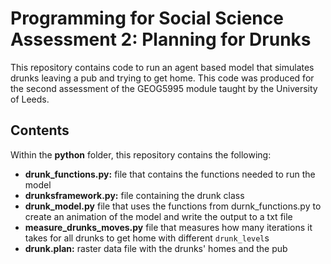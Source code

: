 # Programming for Social Science Assessment 2: Planning for Drunks

This repository contains code to run an agent based model that simulates drunks leaving a pub and trying to get home. This code was produced for the second assessment of the GEOG5995 module taught by the University of Leeds.

## Contents

Within the **python** folder, this repository contains the following:
- **drunk_functions.py:** file that contains the functions needed to run the model
- **drunksframework.py:** file containing the drunk class
- **drunk_model.py** file that uses the functions from durnk_functions.py to create an animation of the model and write the output to a txt file
- **measure_drunks_moves.py** file that measures how many iterations it takes for all drunks to get home with different ```drunk_level```s
- **drunk.plan:** raster data file with the drunks' homes and the pub